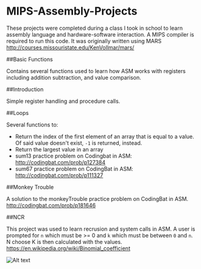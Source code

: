 # MIPS-Assembly-Projects

These projects were completed during a class I took in school to learn assembly language and hardware-software interaction. A MIPS compiler is required to run this code. It was originally written using MARS http://courses.missouristate.edu/KenVollmar/mars/

##Basic Functions

Contains several functions used to learn how ASM works with registers including addition subtraction, and value comparison. 

##Introduction

Simple register handling and procedure calls.

##Loops

Several functions to:

- Return the index of the first element of an array that is equal to a value. Of said value doesn't exist, `-1` is returned, instead. 
- Return the largest value in an array
- sum13 practice problem on Codingbat in ASM: http://codingbat.com/prob/p127384
- sum67 practice problem on CodingBat in ASM: http://codingbat.com/prob/p111327

##Monkey Trouble

A solution to the monkeyTrouble practice problem on CodingBat in ASM. http://codingbat.com/prob/p181646

##NCR

This project was used to learn recrusion and system calls in ASM. A user is prompted for `n` which must be >= 0 and `k` which must be between `0` and `n`.  N choose K is then calculated with the values. https://en.wikipedia.org/wiki/Binomial_coefficient

![Alt text](https://raw.githubusercontent.com/zimmertr/MIPS-Assembly-Projects/master/nCr/screenshot.png "Screenshot of nCr")
